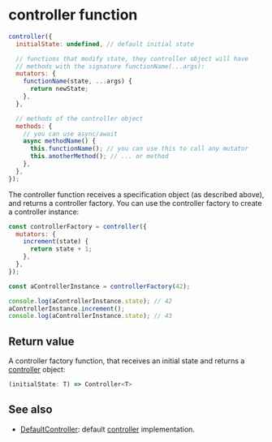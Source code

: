 # controller function

```js
controller({
  initialState: undefined, // default initial state

  // functions that modify state, they controller object will have
  // methods with the signature functionName(...args):
  mutators: {
    functionName(state, ...args) {
      return newState;
    },
  },

  // methods of the controller object
  methods: {
    // you can use async/await
    async methodName() {
      this.functionName(); // you can use this to call any mutator
      this.anotherMethod(); // ... or method
    },
  },
});
```

The controller function receives a specification object (as described above),
and returns a controller factory. You can use the controller factory to create a
controller instance:

```js
const controllerFactory = controller({
  mutators: {
    increment(state) {
      return state + 1;
    },
  },
});

const aControllerInstance = controllerFactory(42);

console.log(aControllerInstance.state); // 42
aControllerInstance.increment();
console.log(aControllerInstance.state); // 43
```

## Return value

A controller factory function, that receives an initial state and returns a
[controller] object:

```typescript
(initialState: T) => Controller<T>
```

## See also

- [DefaultController]: default [controller] implementation.

[controller]: ../interface/Controller.md
[defaultcontroller]: ../classes/DefaultController.md
